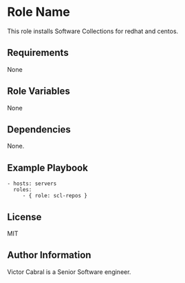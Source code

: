 Role Name
=========

This role installs Software Collections for redhat and centos.

Requirements
------------

None

Role Variables
--------------

None

Dependencies
------------

None.

Example Playbook
----------------

    - hosts: servers
      roles:
         - { role: scl-repos }

License
-------

MIT

Author Information
------------------

Victor Cabral is a Senior Software engineer. 
